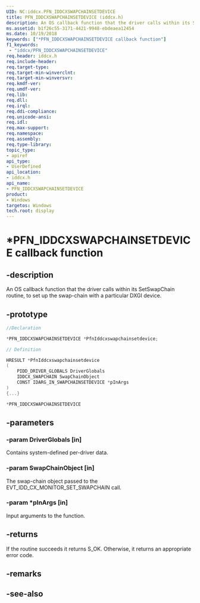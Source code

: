 ```yaml
---
UID: NC:iddcx.PFN_IDDCXSWAPCHAINSETDEVICE
title: PFN_IDDCXSWAPCHAINSETDEVICE (iddcx.h)
description: An OS callback function that the driver calls within its SetSwapChain routine, to set up the swap-chain with a particular DXGI device.
ms.assetid: b1f26c55-3171-4421-9948-ebdeaea12454
ms.date: 10/19/2018
keywords: ["*PFN_IDDCXSWAPCHAINSETDEVICE callback function"]
f1_keywords:
 - "iddcx/PFN_IDDCXSWAPCHAINSETDEVICE"
req.header: iddcx.h
req.include-header:
req.target-type:
req.target-min-winverclnt:
req.target-min-winversvr:
req.kmdf-ver:
req.umdf-ver:
req.lib:
req.dll:
req.irql:
req.ddi-compliance:
req.unicode-ansi:
req.idl:
req.max-support:
req.namespace:
req.assembly:
req.type-library:
topic_type:
- apiref
api_type:
- UserDefined
api_location:
- iddcx.h
api_name:
- PFN_IDDCXSWAPCHAINSETDEVICE
product: 
- Windows
targetos: Windows
tech.root: display
---
```


# *PFN_IDDCXSWAPCHAINSETDEVICE callback function

## -description

An OS callback function that the driver calls within its SetSwapChain routine, to set up the swap-chain with a particular DXGI device.

## -prototype

```cpp
//Declaration

*PFN_IDDCXSWAPCHAINSETDEVICE *PfnIddcxswapchainsetdevice;

// Definition

HRESULT *PfnIddcxswapchainsetdevice
(
	PIDD_DRIVER_GLOBALS DriverGlobals
	IDDCX_SWAPCHAIN SwapChainObject
	CONST IDARG_IN_SWAPCHAINSETDEVICE *pInArgs
)
{...}

*PFN_IDDCXSWAPCHAINSETDEVICE


```

## -parameters

### -param DriverGlobals [in]

Contains system-defined per-driver data.

### -param SwapChainObject [in]

The swap-chain object passed to the EVT_IDD_CX_MONITOR_SET_SWAPCHAIN call.

### -param *pInArgs [in]

Input arguments to the function.

## -returns

If the routine succeeds it returns S_OK. Otherwise, it returns an appropriate error code.

## -remarks


## -see-also
